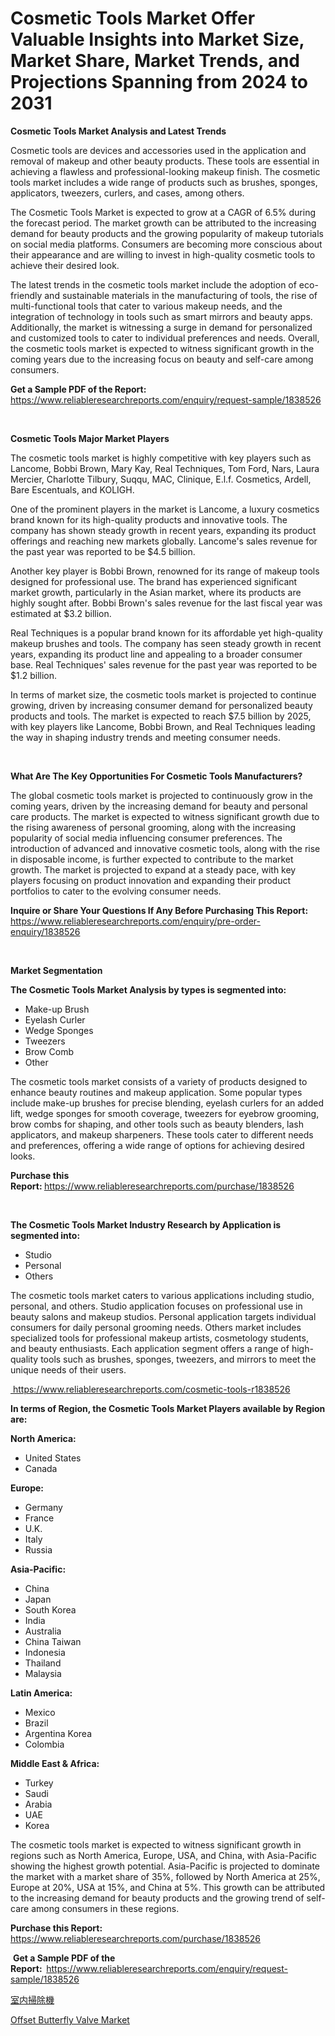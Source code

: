 <p><h1>Cosmetic Tools Market Offer Valuable Insights into Market Size, Market Share, Market Trends, and Projections Spanning from 2024 to 2031</h1></p><p><strong>Cosmetic Tools Market Analysis and Latest Trends</strong></p>
<p><p>Cosmetic tools are devices and accessories used in the application and removal of makeup and other beauty products. These tools are essential in achieving a flawless and professional-looking makeup finish. The cosmetic tools market includes a wide range of products such as brushes, sponges, applicators, tweezers, curlers, and cases, among others.</p><p>The Cosmetic Tools Market is expected to grow at a CAGR of 6.5% during the forecast period. The market growth can be attributed to the increasing demand for beauty products and the growing popularity of makeup tutorials on social media platforms. Consumers are becoming more conscious about their appearance and are willing to invest in high-quality cosmetic tools to achieve their desired look.</p><p>The latest trends in the cosmetic tools market include the adoption of eco-friendly and sustainable materials in the manufacturing of tools, the rise of multi-functional tools that cater to various makeup needs, and the integration of technology in tools such as smart mirrors and beauty apps. Additionally, the market is witnessing a surge in demand for personalized and customized tools to cater to individual preferences and needs. Overall, the cosmetic tools market is expected to witness significant growth in the coming years due to the increasing focus on beauty and self-care among consumers.</p></p>
<p><strong>Get a Sample PDF of the Report:&nbsp;</strong> <a href="https://www.reliableresearchreports.com/enquiry/request-sample/1838526">https://www.reliableresearchreports.com/enquiry/request-sample/1838526</a></p>
<p>&nbsp;</p>
<p><strong>Cosmetic Tools Major Market Players</strong></p>
<p><p>The cosmetic tools market is highly competitive with key players such as Lancome, Bobbi Brown, Mary Kay, Real Techniques, Tom Ford, Nars, Laura Mercier, Charlotte Tilbury, Suqqu, MAC, Clinique, E.l.f. Cosmetics, Ardell, Bare Escentuals, and KOLIGH.</p><p>One of the prominent players in the market is Lancome, a luxury cosmetics brand known for its high-quality products and innovative tools. The company has shown steady growth in recent years, expanding its product offerings and reaching new markets globally. Lancome's sales revenue for the past year was reported to be $4.5 billion.</p><p>Another key player is Bobbi Brown, renowned for its range of makeup tools designed for professional use. The brand has experienced significant market growth, particularly in the Asian market, where its products are highly sought after. Bobbi Brown's sales revenue for the last fiscal year was estimated at $3.2 billion.</p><p>Real Techniques is a popular brand known for its affordable yet high-quality makeup brushes and tools. The company has seen steady growth in recent years, expanding its product line and appealing to a broader consumer base. Real Techniques' sales revenue for the past year was reported to be $1.2 billion.</p><p>In terms of market size, the cosmetic tools market is projected to continue growing, driven by increasing consumer demand for personalized beauty products and tools. The market is expected to reach $7.5 billion by 2025, with key players like Lancome, Bobbi Brown, and Real Techniques leading the way in shaping industry trends and meeting consumer needs.</p></p>
<p>&nbsp;</p>
<p><strong>What Are The Key Opportunities For Cosmetic Tools Manufacturers?</strong></p>
<p><p>The global cosmetic tools market is projected to continuously grow in the coming years, driven by the increasing demand for beauty and personal care products. The market is expected to witness significant growth due to the rising awareness of personal grooming, along with the increasing popularity of social media influencing consumer preferences. The introduction of advanced and innovative cosmetic tools, along with the rise in disposable income, is further expected to contribute to the market growth. The market is projected to expand at a steady pace, with key players focusing on product innovation and expanding their product portfolios to cater to the evolving consumer needs.</p></p>
<p><strong>Inquire or Share Your Questions If Any Before Purchasing This Report:</strong> <a href="https://www.reliableresearchreports.com/enquiry/pre-order-enquiry/1838526">https://www.reliableresearchreports.com/enquiry/pre-order-enquiry/1838526</a></p>
<p>&nbsp;</p>
<p><strong>Market Segmentation</strong></p>
<p><strong>The Cosmetic Tools Market Analysis by types is segmented into:</strong></p>
<p><ul><li>Make-up Brush</li><li>Eyelash Curler</li><li>Wedge Sponges</li><li>Tweezers</li><li>Brow Comb</li><li>Other</li></ul></p>
<p><p>The cosmetic tools market consists of a variety of products designed to enhance beauty routines and makeup application. Some popular types include make-up brushes for precise blending, eyelash curlers for an added lift, wedge sponges for smooth coverage, tweezers for eyebrow grooming, brow combs for shaping, and other tools such as beauty blenders, lash applicators, and makeup sharpeners. These tools cater to different needs and preferences, offering a wide range of options for achieving desired looks.</p></p>
<p><strong>Purchase this Report:&nbsp;</strong><a href="https://www.reliableresearchreports.com/purchase/1838526">https://www.reliableresearchreports.com/purchase/1838526</a></p>
<p>&nbsp;</p>
<p><strong>The Cosmetic Tools Market Industry Research by Application is segmented into:</strong></p>
<p><ul><li>Studio</li><li>Personal</li><li>Others</li></ul></p>
<p><p>The cosmetic tools market caters to various applications including studio, personal, and others. Studio application focuses on professional use in beauty salons and makeup studios. Personal application targets individual consumers for daily personal grooming needs. Others market includes specialized tools for professional makeup artists, cosmetology students, and beauty enthusiasts. Each application segment offers a range of high-quality tools such as brushes, sponges, tweezers, and mirrors to meet the unique needs of their users.</p></p>
<p><a href="https://www.reliableresearchreports.com/cosmetic-tools-r1838526">&nbsp;https://www.reliableresearchreports.com/cosmetic-tools-r1838526</a></p>
<p><strong>In terms of Region, the Cosmetic Tools Market Players available by Region are:</strong></p>
<p>
    <p> <strong> North America: </strong>
        <ul>
            <li>United States</li>
            <li>Canada</li>
        </ul>
        </p> 
    <p> <strong> Europe: </strong>
        <ul>
            <li>Germany</li>
            <li>France</li>
            <li>U.K.</li>
            <li>Italy</li>
            <li>Russia</li>
        </ul>
        </p> 
    <p> <strong> Asia-Pacific: </strong>
        <ul>
            <li>China</li>
            <li>Japan</li>
            <li>South Korea</li>
            <li>India</li>
            <li>Australia</li>
            <li>China Taiwan</li>
            <li>Indonesia</li>
            <li>Thailand</li>
            <li>Malaysia</li>
        </ul>
        </p> 
    <p> <strong> Latin America: </strong>
        <ul>
            <li>Mexico</li>
            <li>Brazil</li>
            <li>Argentina Korea</li>
            <li>Colombia</li>
        </ul>
        </p> 
    <p> <strong> Middle East & Africa: </strong>
        <ul>
            <li>Turkey</li>
            <li>Saudi</li>
            <li>Arabia</li>
            <li>UAE</li>
            <li>Korea</li>
        </ul>
    </p>
    </p>
<p><p>The cosmetic tools market is expected to witness significant growth in regions such as North America, Europe, USA, and China, with Asia-Pacific showing the highest growth potential. Asia-Pacific is projected to dominate the market with a market share of 35%, followed by North America at 25%, Europe at 20%, USA at 15%, and China at 5%. This growth can be attributed to the increasing demand for beauty products and the growing trend of self-care among consumers in these regions.</p></p>
<p><strong>Purchase this Report: </strong><a href="https://www.reliableresearchreports.com/purchase/1838526">https://www.reliableresearchreports.com/purchase/1838526</a></p>
<p>&nbsp;<strong>Get a Sample PDF of the Report:&nbsp;&nbsp;</strong><a href="https://www.reliableresearchreports.com/enquiry/request-sample/1838526">https://www.reliableresearchreports.com/enquiry/request-sample/1838526</a></p>
<p><strong></strong></p>
<p><p><a href="https://medium.com/@annchovey2023/%E4%B8%96%E7%95%8C%E3%81%AE%E5%B1%8B%E5%86%85%E6%8E%83%E9%99%A4%E6%A9%9F%E5%B8%82%E5%A0%B4%E8%A6%8F%E6%A8%A1%E3%81%AF-%E6%A5%AD%E7%95%8C%E3%81%AE%E4%BA%88%E6%B8%AC%E3%81%AB%E3%82%88%E3%82%8B%E3%81%A8-2024%E5%B9%B4%E3%81%8B%E3%82%892031%E5%B9%B4%E3%81%BE%E3%81%A7-%E3%81%AE%E5%B9%B4%E9%96%93%E6%88%90%E9%95%B7%E7%8E%87-cagr-%E3%82%92%E7%B5%8C%E9%A8%93%E3%81%99%E3%82%8B%E8%A6%8B%E8%BE%BC%E3%81%BF%E3%81%A7%E3%81%99-de59dba81839">室内掃除機</a></p><p><a href="https://issuu.com/reportprime-2/docs/offset-butterfly-valve-market-size-2030.pptx">Offset Butterfly Valve Market</a></p></p>